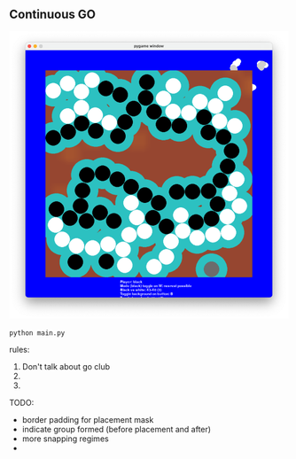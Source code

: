 ## Continuous GO

![screenshot](screenshot.png)
```sh
python main.py
```
rules:
1. Don't talk about go club
1.
1.

TODO:
* border padding for placement mask
* indicate group formed (before placement and after)
* more snapping regimes
* 